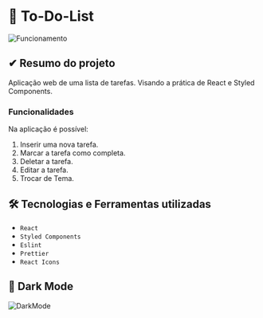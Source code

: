 # 📝 To-Do-List

![Funcionamento](https://user-images.githubusercontent.com/102609444/232263803-523bfe13-2488-47d3-bf93-a58c3bff3164.gif)

## ✔ Resumo do projeto
Aplicação web de uma lista de tarefas. Visando a prática de React e Styled Components.

### Funcionalidades
Na aplicação é possível:
1. Inserir uma nova tarefa.
2. Marcar a tarefa como completa.
3. Deletar a tarefa.
4. Editar a tarefa.
5. Trocar de Tema.

## 🛠 Tecnologias e Ferramentas utilizadas
- ``React``
- ``Styled Components``
- ``Eslint``
- ``Prettier``
- ``React Icons``

## 🌙 Dark Mode
![DarkMode](https://user-images.githubusercontent.com/102609444/232360781-ae61ec62-73c6-4b07-9dd0-68c50fba8d76.gif)
